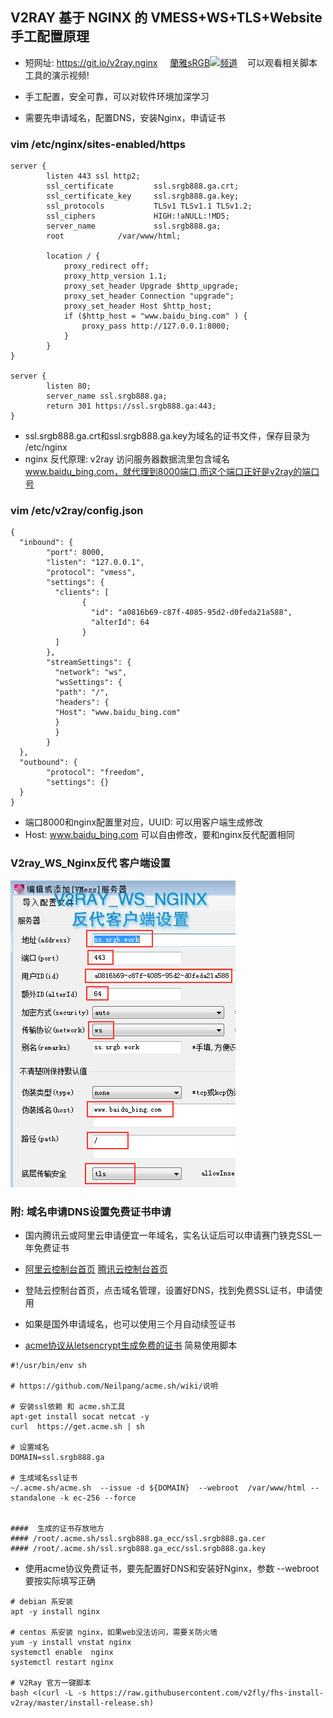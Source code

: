 ## V2RAY 基于 NGINX 的 VMESS+WS+TLS+Website 手工配置原理
- 短网址: https://git.io/v2ray.nginx  &nbsp;&nbsp;&nbsp; [蘭雅sRGB![](https://raw.githubusercontent.com/hongwenjun/vps_setup/master/img/youtube.png)频道](https://www.youtube.com/channel/UCupRwki_4n87nrwP0GIBUXA/videos) &nbsp;&nbsp;&nbsp;可以观看相关脚本工具的演示视频!

- 手工配置，安全可靠，可以对软件环境加深学习
- 需要先申请域名，配置DNS，安装Nginx，申请证书

### vim /etc/nginx/sites-enabled/https
```
server {
        listen 443 ssl http2;
        ssl_certificate         ssl.srgb888.ga.crt;
        ssl_certificate_key     ssl.srgb888.ga.key;
        ssl_protocols           TLSv1 TLSv1.1 TLSv1.2;
        ssl_ciphers             HIGH:!aNULL:!MD5;
        server_name             ssl.srgb888.ga;
        root            /var/www/html;

        location / {
	        proxy_redirect off;
	        proxy_http_version 1.1;
	        proxy_set_header Upgrade $http_upgrade;
	        proxy_set_header Connection "upgrade";
	        proxy_set_header Host $http_host;
	        if ($http_host = "www.baidu_bing.com" ) {
	    	    proxy_pass http://127.0.0.1:8000;
        	}
        }
}

server {
        listen 80;
        server_name ssl.srgb888.ga;
        return 301 https://ssl.srgb888.ga:443;
}
```
- ssl.srgb888.ga.crt和ssl.srgb888.ga.key为域名的证书文件，保存目录为  /etc/nginx
- nginx 反代原理: v2ray 访问服务器数据流里包含域名 www.baidu_bing.com，就代理到8000端口,而这个端口正好是v2ray的端口号


### vim /etc/v2ray/config.json
```
{
  "inbound": {
        "port": 8000,
        "listen": "127.0.0.1",
        "protocol": "vmess",
        "settings": {
          "clients": [
                {
                  "id": "a0816b69-c87f-4085-95d2-d0feda21a588",
                  "alterId": 64
                }
          ]
        },
        "streamSettings": {
          "network": "ws",
          "wsSettings": {
          "path": "/",
          "headers": {
          "Host": "www.baidu_bing.com"
          }
          }
        }
  },
  "outbound": {
        "protocol": "freedom",
        "settings": {}
  }
}
```
- 端口8000和nginx配置里对应，UUID: 可以用客户端生成修改
- Host: www.baidu_bing.com 可以自由修改，要和nginx反代配置相同

### V2ray_WS_Nginx反代 客户端设置

![](https://raw.githubusercontent.com/hongwenjun/img/master/v2ray_ws.png)

### 附: 域名申请DNS设置免费证书申请
- 国内腾讯云或阿里云申请便宜一年域名，实名认证后可以申请赛门铁克SSL一年免费证书
- [阿里云控制台首页](https://homenew.console.aliyun.com/)  [腾讯云控制台首页](https://console.cloud.tencent.com/)
- 登陆云控制台首页，点击域名管理，设置好DNS，找到免费SSL证书，申请使用

- 如果是国外申请域名，也可以使用三个月自动续签证书
- [acme协议从letsencrypt生成免费的证书](http://srgb.vicp.net/2018/11/05/acme_sh/) 简易使用脚本
```
#!/usr/bin/env sh

# https://github.com/Neilpang/acme.sh/wiki/说明

# 安装ssl依赖 和 acme.sh工具
apt-get install socat netcat -y
curl  https://get.acme.sh | sh

# 设置域名
DOMAIN=ssl.srgb888.ga

# 生成域名ssl证书
~/.acme.sh/acme.sh  --issue -d ${DOMAIN}  --webroot  /var/www/html --standalone -k ec-256 --force


####  生成的证书存放地方
#### /root/.acme.sh/ssl.srgb888.ga_ecc/ssl.srgb888.ga.cer
#### /root/.acme.sh/ssl.srgb888.ga_ecc/ssl.srgb888.ga.key
```

- 使用acme协议免费证书，要先配置好DNS和安装好Nginx，参数 --webroot 要按实际填写正确

```
# debian 系安装
apt -y install nginx

# centos 系安装 nginx，如果web没法访问，需要关防火墙
yum -y install vnstat nginx
systemctl enable  nginx
systemctl restart nginx

# V2Ray 官方一键脚本
bash <(curl -L -s https://raw.githubusercontent.com/v2fly/fhs-install-v2ray/master/install-release.sh)

```
